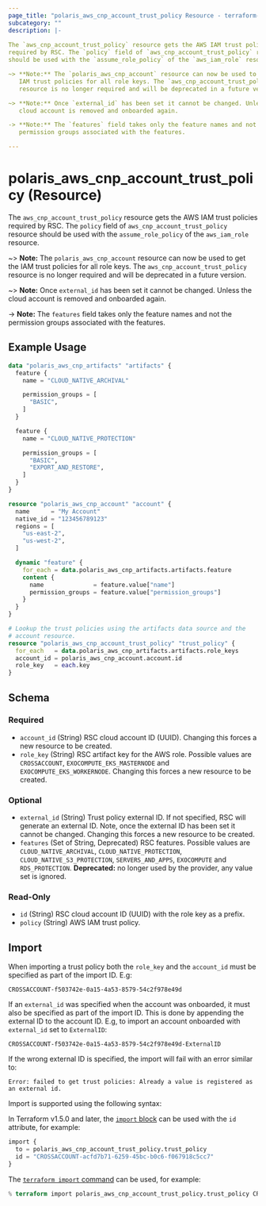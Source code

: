 ```yaml
---
page_title: "polaris_aws_cnp_account_trust_policy Resource - terraform-provider-polaris"
subcategory: ""
description: |-
  
The `aws_cnp_account_trust_policy` resource gets the AWS IAM trust policies
required by RSC. The `policy` field of `aws_cnp_account_trust_policy` resource
should be used with the `assume_role_policy` of the `aws_iam_role` resource.

~> **Note:** The `polaris_aws_cnp_account` resource can now be used to get the
   IAM trust policies for all role keys. The `aws_cnp_account_trust_policy`
   resource is no longer required and will be deprecated in a future version.

~> **Note:** Once `external_id` has been set it cannot be changed. Unless the
   cloud account is removed and onboarded again.

-> **Note:** The `features` field takes only the feature names and not the
   permission groups associated with the features.

---
```


# polaris_aws_cnp_account_trust_policy (Resource)


The `aws_cnp_account_trust_policy` resource gets the AWS IAM trust policies
required by RSC. The `policy` field of `aws_cnp_account_trust_policy` resource
should be used with the `assume_role_policy` of the `aws_iam_role` resource.

~> **Note:** The `polaris_aws_cnp_account` resource can now be used to get the
   IAM trust policies for all role keys. The `aws_cnp_account_trust_policy`
   resource is no longer required and will be deprecated in a future version.

~> **Note:** Once `external_id` has been set it cannot be changed. Unless the
   cloud account is removed and onboarded again.

-> **Note:** The `features` field takes only the feature names and not the
   permission groups associated with the features.



## Example Usage

```terraform
data "polaris_aws_cnp_artifacts" "artifacts" {
  feature {
    name = "CLOUD_NATIVE_ARCHIVAL"

    permission_groups = [
      "BASIC",
    ]
  }

  feature {
    name = "CLOUD_NATIVE_PROTECTION"

    permission_groups = [
      "BASIC",
      "EXPORT_AND_RESTORE",
    ]
  }
}

resource "polaris_aws_cnp_account" "account" {
  name      = "My Account"
  native_id = "123456789123"
  regions = [
    "us-east-2",
    "us-west-2",
  ]

  dynamic "feature" {
    for_each = data.polaris_aws_cnp_artifacts.artifacts.feature
    content {
      name              = feature.value["name"]
      permission_groups = feature.value["permission_groups"]
    }
  }
}

# Lookup the trust policies using the artifacts data source and the
# account resource.
resource "polaris_aws_cnp_account_trust_policy" "trust_policy" {
  for_each   = data.polaris_aws_cnp_artifacts.artifacts.role_keys
  account_id = polaris_aws_cnp_account.account.id
  role_key   = each.key
}
```


## Schema

### Required

- `account_id` (String) RSC cloud account ID (UUID). Changing this forces a new resource to be created.
- `role_key` (String) RSC artifact key for the AWS role. Possible values are `CROSSACCOUNT`, `EXOCOMPUTE_EKS_MASTERNODE` and `EXOCOMPUTE_EKS_WORKERNODE`. Changing this forces a new resource to be created.

### Optional

- `external_id` (String) Trust policy external ID. If not specified, RSC will generate an external ID. Note, once the external ID has been set it cannot be changed. Changing this forces a new resource to be created.
- `features` (Set of String, Deprecated) RSC features. Possible values are `CLOUD_NATIVE_ARCHIVAL`, `CLOUD_NATIVE_PROTECTION`, `CLOUD_NATIVE_S3_PROTECTION`, `SERVERS_AND_APPS`, `EXOCOMPUTE` and `RDS_PROTECTION`. **Deprecated:** no longer used by the provider, any value set is ignored.

### Read-Only

- `id` (String) RSC cloud account ID (UUID) with the role key as a prefix.
- `policy` (String) AWS IAM trust policy.

## Import

When importing a trust policy both the `role_key` and the `account_id` must be specified as part of the import ID. E.g:
```text
CROSSACCOUNT-f503742e-0a15-4a53-8579-54c2f978e49d
```

If an `external_id` was specified when the account was onboarded, it must also be specified as part of the import ID.
This is done by appending the external ID to the account ID. E.g, to import an account onboarded with `external_id` set
to `ExternalID`:
```text
CROSSACCOUNT-f503742e-0a15-4a53-8579-54c2f978e49d-ExternalID
```

If the wrong external ID is specified, the import will fail with an error similar to:
```text
Error: failed to get trust policies: Already a value is registered as an external id.
```

Import is supported using the following syntax:


In Terraform v1.5.0 and later, the [`import` block](https://developer.hashicorp.com/terraform/language/import) can be used with the `id` attribute, for example:

```terraform
import {
  to = polaris_aws_cnp_account_trust_policy.trust_policy
  id = "CROSSACCOUNT-acfd7b71-6259-45bc-b0c6-f067918c5cc7"
}
```



The [`terraform import` command](https://developer.hashicorp.com/terraform/cli/commands/import) can be used, for example:

```terraform
% terraform import polaris_aws_cnp_account_trust_policy.trust_policy CROSSACCOUNT-acfd7b71-6259-45bc-b0c6-f067918c5cc7
```

